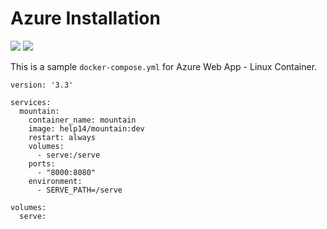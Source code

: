 # Azure Installation

<img src="https://i.imgur.com/FzxknCi.png">

<img src="https://i.imgur.com/f6fWph4.png">

This is a sample `docker-compose.yml` for Azure Web App - Linux Container.

```
version: '3.3'

services:
  mountain:
    container_name: mountain
    image: help14/mountain:dev
    restart: always
    volumes:
      - serve:/serve
    ports:
      - "8000:8080"
    environment:
      - SERVE_PATH=/serve

volumes:
  serve:
```